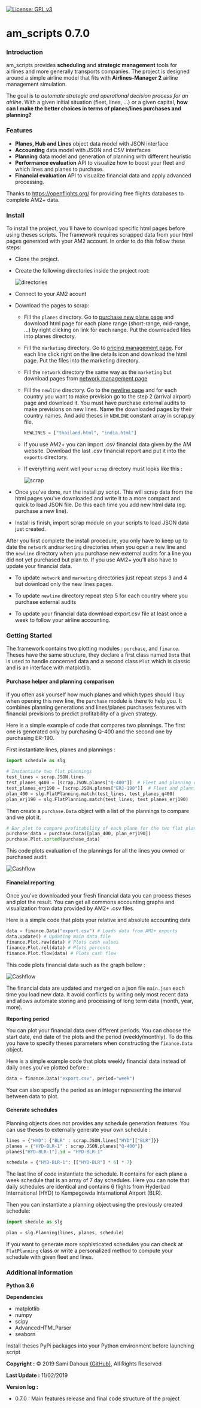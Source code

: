 [![License: GPL v3](https://img.shields.io/badge/License-GPLv3-blue.svg)](https://www.gnu.org/licenses/gpl-3.0)

# am_scripts 0.7.0

### Introduction

am_scripts provides **scheduling** and **strategic management** tools for airlines and more generally transports companies.
The project is designed around a simple airline model that fits with **Airlines-Manager 2** airline management simulation.

The goal is to *automate strategic and operational decision process for an airline*. With a given initial situation
(fleet, lines, ...) or a given capital,
**how can I make the better choices in terms of planes/lines purchases and planning?**

### Features

- **Planes, Hub and Lines** object data model with JSON interface
- **Accounting** data model with JSON and CSV interfaces
- **Planning** data model and generation of planning with different heuristic
- **Performance evaluation** API to visualize how to boost your fleet and which lines and planes to purchase.
- **Financial evaluation** API to visualize financial data and apply advanced processing.

Thanks to https://openflights.org/ for providing free flights databases to complete AM2+ data.

### Install

To install the project, you'll have to download specific html pages before using theses scripts. 
The framework requires scrapped data from your html pages generated with your AM2 account.
In order to do this follow these steps:

-   Clone the project. 

-   Create the following directories inside the project root: 

    ![directories](img/directories.png)

-   Connect to your AM2 acount

-   Download the pages to scrap:
    -   Fill the `planes` directory. Go to [purchase new plane page](https://www.airlines-manager.com/aircraft/buy/new) and download html page for 
        each plane range (short-range, mid-range, ...) by right clicking on link for each range. Put the downloaded files into
        planes directory.
        
    -   Fill the `marketing` directory. Go to  [pricing management page](https://www.airlines-manager.com/marketing/pricing/).
        For each line click right on the line details icon and download the html page. Put the files into the marketing directory.
        
    -   Fill the `network` directory the same way as the `marketing` but download pages from [network management page](https://www.airlines-manager.com/network/)
    
    -   Fill the `newline` directory. Go to the [newline page](https://www.airlines-manager.com/network/newline) and for each
        country you want to make prevision go to the step 2 (arrival airport) page and download it. You must have purchase external audits to
        make previsions on new lines. Name the downloaded pages by their country names. And add theses in `NEWLINE` constant array
        in scrap.py file.
        ```python
        NEWLINES = ["thailand.html", "india.html"]
        ```
    -   If you use AM2+ you can import .csv financial data given by the AM website. 
        Download the last .csv financial report and put it into the `exports` directory.
        
    -   If everything went well your `scrap` directory must looks like this :
    
        ![scrap](img/scrap.png)
        
-   Once you've done, run the install.py script. This will scrap data from the html pages you've downloaded and write
    it to a more compact and quick to load JSON file. Do this each time you add new html data (eg. purchase a new line).
    
-   Install is finish, import scrap module on your scripts to load JSON data just created.
        
After you first complete the install procedure, you only have to keep up to date the `network` and`marketing` directories
 when you open a new line and the `newline` directory when you purchase new external audits for a line you did not yet
 purchased but plan to. If you use AM2+ you'll also have to update your financial data.
 
- To update `network` and `marketing` directories just repeat steps 3 and 4 but download only the new lines pages.

- To update `newline` directory repeat step 5 for each country where you purchase external audits

- To update your financial data download export.csv file at least once a week to follow your airline accounting.

### Getting Started

The framework contains two plotting modules : `purchase`, and `finance`. Theses have the same structure, they declare
a first class named `Data` that is used to handle concerned data and a second class `Plot` which is classic and is an
interface with matplotlib.

#### Purchase helper and planning comparison

If you often ask yourself how much planes and which types should I buy when opening this new line, the `purchase` module
is there to help you. It combines planning generations and lines/planes purchases features with financial previsions to
predict profitability of a given strategy.

Here is a simple example of code that compares two plannings. The first one is generated only by purchasing Q-400
and the second one by purchasing ER-190.

First instantiate lines, planes and plannings :
```python
import schedule as slg

# Instantiate two flat plannings
test_lines = scrap.JSON.lines
test_planes_q400 = [scrap.JSON.planes["Q-400"]]  # Fleet and planning contains only Q-400
test_planes_erj190 = [scrap.JSON.planes["ERJ-190"]]  # Fleet and planning contains only ERJ-190
plan_400 = slg.FlatPlanning.match(test_lines, test_planes_q400)
plan_erj190 = slg.FlatPlanning.match(test_lines, test_planes_erj190)
```

Then create a `purchase.Data` object with a list of the plannings to compare and we plot it.

```python
# Bar plot to compare profitability of each plane for the two flat plannings
purchase_data = purchase.Data([plan_400, plan_erj190])
purchase.Plot.sorted(purchase_data)
```

This code plots evaluation of the plannings for all the lines you owned or purchased audit.

![Cashflow](img/purchase.png)

#### Financial reporting

Once you've downloaded your fresh financial data you can process theses and plot the result.
You can get all commons accounting graphs and visualization from data provided by AM2+ .csv files.

Here is a simple code that plots your relative and absolute accounting data 

```python
data = finance.Data("export.csv") # Loads data from AM2+ exports
data.update() # Updating main data file
finance.Plot.raw(data) # Plots cash values
finance.Plot.rel(data) # Plots percents
finance.Plot.flow(data) # Plots cash flow
```

This code plots financial data such as the graph bellow :

![Cashflow](img/cashflow.png)

The financial data are updated and merged on a json file `main.json` each time you load new data. 
It avoid conflicts by writing only most recent data and allows automate storing and processing of long term data (month, year, more).

**Reporting period**

You can plot your financial data over different periods. You can choose the start date, end date of the plots
and the period (weekly/monthly). To do this you have to specify theses parameters when constructing the `finance.Data`
object.

Here is a simple example code that plots weekly financial data instead of daily ones you've plotted before :

```python
data = finance.Data("export.csv", period="week")
```

Your can also specify the period as an integer representing the interval between data to plot.

#### Generate schedules

Planning objects does not provides any schedule generation features. You can use theses to externally generate your own
schedule :
```python
lines = {"HYD": {"BLR" : scrap.JSON.lines["HYD"]["BLR"]}}
planes = {"HYD-BLR-1" : scrap.JSON.planes["Q-400"]}
planes["HYD-BLR-1"].id = "HYD-BLR-1"

schedule = {"HYD-BLR-1": [["HYD-BLR"] * 6] * 7}
```

The last line of code instantiate the schedule. It contains for each plane a week schedule that is an array of 7
day schedules. Here you can note that daily schedules are identical and contains 6 flights from Hyderbad International (HYD)
to Kempegowda International Airport (BLR).

Then you can instantiate a planning object using the previously created schedule:

```python
import shedule as slg

plan = slg.Planning(lines, planes, schedule)
```

If you want to generate more sophisticated schedules you can check at `FlatPlanning` class or write a personalized
method to compute your schedule with given fleet and lines.

### Additional information

**Python 3.6**

**Dependencies**
- matplotlib
- numpy
- scipy
- AdvancedHTMLParser
- seaborn

Install theses PyPi packages into your Python environment before launching script

**Copyright :** &copy; 2019 Sami Dahoux [(GitHub)](https://github.com/samiBendou/), All Rights Reserved

**Last Update :** 11/02/2019

**Version log :**
- 0.7.0 : Main features release and final code structure of the project
